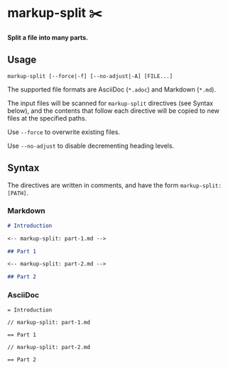 # markup-split ✂️

**Split a file into many parts.**

## Usage

```
markup-split [--force|-f] [--no-adjust|-A] [FILE...]
```

The supported file formats are AsciiDoc (`*.adoc`) and Markdown (`*.md`).

The input files will be scanned for `markup-split` directives (see Syntax below), and the contents that follow each directive will be copied to new files at the specified paths.

Use `--force` to overwrite existing files.

Use `--no-adjust` to disable decrementing heading levels.

## Syntax

The directives are written in comments, and have the form `markup-split: [PATH]`.

### Markdown

```markdown
# Introduction

<-- markup-split: part-1.md -->

## Part 1

<-- markup-split: part-2.md -->

## Part 2
```

### AsciiDoc

```asciidoc
= Introduction

// markup-split: part-1.md

== Part 1

// markup-split: part-2.md

== Part 2
```
